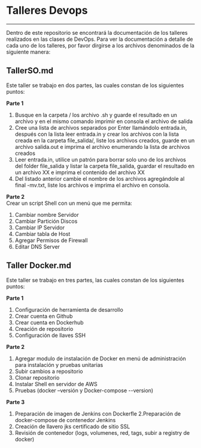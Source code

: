 # Talleres Devops
---

Dentro de este repositorio se encontrará la documentación de los talleres realizados en las clases de DevOps. Para ver la documentación a detalle de cada uno de los talleres, por favor dirgirse a los archivos denominados de la siguiente manera:  
 
## TallerSO.md

   Este taller se trabajo en dos partes, las cuales constan de los siguientes puntos: 
 
 **Parte 1**

  1. Busque en la carpeta / los archivo .sh y guarde el resultado en un archivo y en el mismo comando imprimir en consola el archivo de salida
  2. Cree una lista de archivos separados por Enter llamándolo entrada.in, después con la lista leer entrada.in y crear los archivos con la lista creada en la              carpeta file_salida/, liste los archivos creados, guarde en un archivo salida.out e imprima el archivo  enumerando la lista de archivos creados
  3. Leer entrada.in, utilice un patrón para borrar solo uno de los archivos del folder file_salida y listar la carpeta file_salida, guardar el resultado en un              archivo XX  e imprima el contenido del archivo XX
  4. Del listado anterior cambie el nombre de los archivos agregándole al final -mv.txt, liste los archivos e imprima el archivo en consola.

 **Parte 2**  
  Crear un script Shell con un menú que me permita:  
  1. Cambiar nombre Servidor
  2. Cambiar Partición Discos
  3. Cambiar IP Servidor
  4. Cambiar tabla de Host
  5. Agregar Permisos de Firewall
  6. Editar DNS Server
  
 
## Taller Docker.md

 Este taller se trabajo en tres partes, las cuales constan de los siguientes puntos: 

 **Parte 1**  
  
  1. Configuración de herramienta de desarrollo
  2. Crear cuenta en Github
  3. Crear cuenta en Dockerhub
  4. Creación de repositorio
  5. Configuración de llaves SSH

 **Parte 2**  
    
  1. Agregar modulo de instalación de Docker en menú de administración para instalación y pruebas unitarias
  2. Subir cambios a repositorio
  3. Clonar repositorio
  4. Instalar Shell en servidor de AWS
  5. Pruebas (docker –versión y Docker-compose --version)
  
 **Parte 3**  
  
  1. Preparación de imagen de Jenkins con Dockerfle
  2.Preparación de docker-compose de contenedor Jenkins
  3. Creación de llavero jks certificado de sitio SSL
  4. Revisión de contenedor (logs, volumenes, red, tags, subir a registry de docker)
  
  
  
